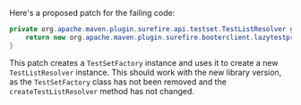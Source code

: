 Here's a proposed patch for the failing code:

```java
private org.apache.maven.plugin.surefire.api.testset.TestListResolver getTestListResolver() {
    return new org.apache.maven.plugin.surefire.booterclient.lazytestprovider.TestSetFactory().createTestListResolver(true);
}
```

This patch creates a `TestSetFactory` instance and uses it to create a new `TestListResolver` instance. This should work with the new library version, as the `TestSetFactory` class has not been removed and the `createTestListResolver` method has not changed.